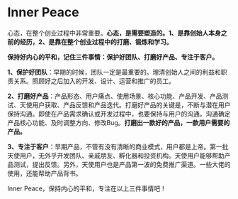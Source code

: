 # Inner Peace

心态，在整个创业过程中非常重要。**心态，是需要塑造的。1、是靠创始人本身之前的经历，2、是靠在整个创业过程中的打磨、锻炼和学习。**

**保持好内心的平和，记住三件事情：保护好团队、打磨好产品、专注于客户。**

**1、保护好团队**：早期的时候，团队一定是最重要的。理清创始人之间的利益和职责关系。照顾好之后加入的开发、设计、运营和推广的员工。

**2、打磨好产品**：产品形态、用户痛点、使用场景、核心功能、产品开发、产品测试、天使用户获取、产品反馈和产品迭代。打磨好产品的关键是，不断与潜在用户保持沟通。即使在产品需求确认或开发过程中，也要保持与用户的沟通。沟通确定产品核心功能、及时调整方向、修改Bug。**打磨出一款好的产品，一款用户需要的产品。**

**3、专注于客户**：早期产品，不管有没有清晰的商业模式，用户都是上帝。第一批天使用户，无外乎开发团队、亲戚朋友、孵化器和投资机构。天使用户能够帮助产品测试，提出反馈。另外，天使用户也是产品第一波的免费推广渠道。一些大佬的使用，还能帮助产品背书。

Inner Peace，保持内心的平和，专注在以上三件事情吧！
